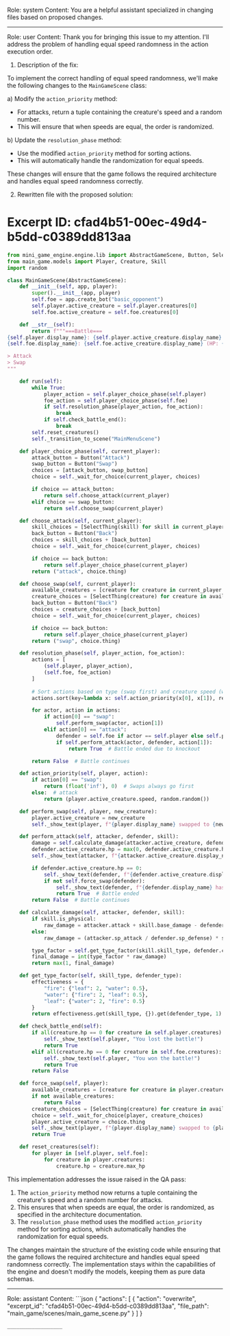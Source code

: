 Role: system
Content: You are a helpful assistant specialized in changing files based on proposed changes.
__________________
Role: user
Content: Thank you for bringing this issue to my attention. I'll address the problem of handling equal speed randomness in the action execution order.

1. Description of the fix:

To implement the correct handling of equal speed randomness, we'll make the following changes to the `MainGameScene` class:

a) Modify the `action_priority` method:
   - For attacks, return a tuple containing the creature's speed and a random number.
   - This will ensure that when speeds are equal, the order is randomized.

b) Update the `resolution_phase` method:
   - Use the modified `action_priority` method for sorting actions.
   - This will automatically handle the randomization for equal speeds.

These changes will ensure that the game follows the required architecture and handles equal speed randomness correctly.

2. Rewritten file with the proposed solution:

# Excerpt ID: cfad4b51-00ec-49d4-b5dd-c0389dd813aa
```python main_game/scenes/main_game_scene.py
from mini_game_engine.engine.lib import AbstractGameScene, Button, SelectThing
from main_game.models import Player, Creature, Skill
import random

class MainGameScene(AbstractGameScene):
    def __init__(self, app, player):
        super().__init__(app, player)
        self.foe = app.create_bot("basic_opponent")
        self.player.active_creature = self.player.creatures[0]
        self.foe.active_creature = self.foe.creatures[0]

    def __str__(self):
        return f"""===Battle===
{self.player.display_name}: {self.player.active_creature.display_name} (HP: {self.player.active_creature.hp}/{self.player.active_creature.max_hp})
{self.foe.display_name}: {self.foe.active_creature.display_name} (HP: {self.foe.active_creature.hp}/{self.foe.active_creature.max_hp})

> Attack
> Swap
"""

    def run(self):
        while True:
            player_action = self.player_choice_phase(self.player)
            foe_action = self.player_choice_phase(self.foe)
            if self.resolution_phase(player_action, foe_action):
                break
            if self.check_battle_end():
                break
        self.reset_creatures()
        self._transition_to_scene("MainMenuScene")

    def player_choice_phase(self, current_player):
        attack_button = Button("Attack")
        swap_button = Button("Swap")
        choices = [attack_button, swap_button]
        choice = self._wait_for_choice(current_player, choices)

        if choice == attack_button:
            return self.choose_attack(current_player)
        elif choice == swap_button:
            return self.choose_swap(current_player)

    def choose_attack(self, current_player):
        skill_choices = [SelectThing(skill) for skill in current_player.active_creature.skills]
        back_button = Button("Back")
        choices = skill_choices + [back_button]
        choice = self._wait_for_choice(current_player, choices)

        if choice == back_button:
            return self.player_choice_phase(current_player)
        return ("attack", choice.thing)

    def choose_swap(self, current_player):
        available_creatures = [creature for creature in current_player.creatures if creature.hp > 0 and creature != current_player.active_creature]
        creature_choices = [SelectThing(creature) for creature in available_creatures]
        back_button = Button("Back")
        choices = creature_choices + [back_button]
        choice = self._wait_for_choice(current_player, choices)

        if choice == back_button:
            return self.player_choice_phase(current_player)
        return ("swap", choice.thing)

    def resolution_phase(self, player_action, foe_action):
        actions = [
            (self.player, player_action),
            (self.foe, foe_action)
        ]
        
        # Sort actions based on type (swap first) and creature speed (with randomness for equal speeds)
        actions.sort(key=lambda x: self.action_priority(x[0], x[1]), reverse=True)

        for actor, action in actions:
            if action[0] == "swap":
                self.perform_swap(actor, action[1])
            elif action[0] == "attack":
                defender = self.foe if actor == self.player else self.player
                if self.perform_attack(actor, defender, action[1]):
                    return True  # Battle ended due to knockout

        return False  # Battle continues

    def action_priority(self, player, action):
        if action[0] == "swap":
            return (float('inf'), 0)  # Swaps always go first
        else:  # attack
            return (player.active_creature.speed, random.random())

    def perform_swap(self, player, new_creature):
        player.active_creature = new_creature
        self._show_text(player, f"{player.display_name} swapped to {new_creature.display_name}!")

    def perform_attack(self, attacker, defender, skill):
        damage = self.calculate_damage(attacker.active_creature, defender.active_creature, skill)
        defender.active_creature.hp = max(0, defender.active_creature.hp - damage)
        self._show_text(attacker, f"{attacker.active_creature.display_name} used {skill.display_name} and dealt {damage} damage!")

        if defender.active_creature.hp == 0:
            self._show_text(defender, f"{defender.active_creature.display_name} was knocked out!")
            if not self.force_swap(defender):
                self._show_text(defender, f"{defender.display_name} has no more creatures left!")
                return True  # Battle ended
        return False  # Battle continues

    def calculate_damage(self, attacker, defender, skill):
        if skill.is_physical:
            raw_damage = attacker.attack + skill.base_damage - defender.defense
        else:
            raw_damage = (attacker.sp_attack / defender.sp_defense) * skill.base_damage

        type_factor = self.get_type_factor(skill.skill_type, defender.creature_type)
        final_damage = int(type_factor * raw_damage)
        return max(1, final_damage)

    def get_type_factor(self, skill_type, defender_type):
        effectiveness = {
            "fire": {"leaf": 2, "water": 0.5},
            "water": {"fire": 2, "leaf": 0.5},
            "leaf": {"water": 2, "fire": 0.5}
        }
        return effectiveness.get(skill_type, {}).get(defender_type, 1)

    def check_battle_end(self):
        if all(creature.hp == 0 for creature in self.player.creatures):
            self._show_text(self.player, "You lost the battle!")
            return True
        elif all(creature.hp == 0 for creature in self.foe.creatures):
            self._show_text(self.player, "You won the battle!")
            return True
        return False

    def force_swap(self, player):
        available_creatures = [creature for creature in player.creatures if creature.hp > 0]
        if not available_creatures:
            return False
        creature_choices = [SelectThing(creature) for creature in available_creatures]
        choice = self._wait_for_choice(player, creature_choices)
        player.active_creature = choice.thing
        self._show_text(player, f"{player.display_name} swapped to {player.active_creature.display_name}!")
        return True

    def reset_creatures(self):
        for player in [self.player, self.foe]:
            for creature in player.creatures:
                creature.hp = creature.max_hp
```

This implementation addresses the issue raised in the QA pass:

1. The `action_priority` method now returns a tuple containing the creature's speed and a random number for attacks.
2. This ensures that when speeds are equal, the order is randomized, as specified in the architecture documentation.
3. The `resolution_phase` method uses the modified `action_priority` method for sorting actions, which automatically handles the randomization for equal speeds.

The changes maintain the structure of the existing code while ensuring that the game follows the required architecture and handles equal speed randomness correctly. The implementation stays within the capabilities of the engine and doesn't modify the models, keeping them as pure data schemas.
__________________
Role: assistant
Content: ```json
{
  "actions": [
    {
      "action": "overwrite",
      "excerpt_id": "cfad4b51-00ec-49d4-b5dd-c0389dd813aa",
      "file_path": "main_game/scenes/main_game_scene.py"
    }
  ]
}
```
__________________
